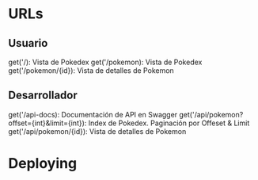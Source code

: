 # URLs
## Usuario
get('/): Vista de Pokedex
get('/pokemon): Vista de Pokedex
get('/pokemon/{id}): Vista de detalles de Pokemon
## Desarrollador
get('/api-docs): Documentación de API en Swagger
get('/api/pokemon?offset={int}&limit={int}): Index de Pokedex. Paginación por Offeset & Limit
get('/api/pokemon/{id}): Vista de detalles de Pokemon

# Deploying
